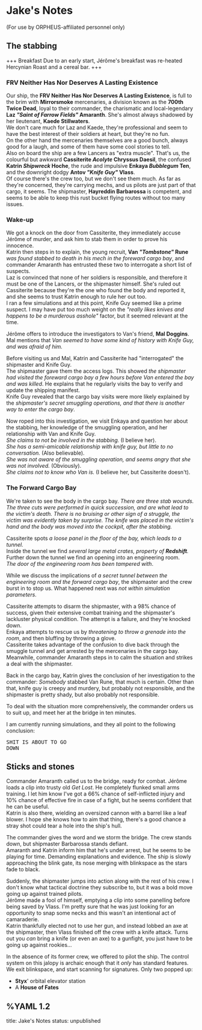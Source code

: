 # Jake's Notes
(For use by ORPHEUS-affiliated personnel only)

## The stabbing
+++ Breakfast
Due to an early start, Jérôme's breakfast was re-heated Hercynian Roast and a cereal bar.
+++

### FRV Neither Has Nor Deserves A Lasting Existence
Our ship, the **FRV Neither Has Nor Deserves A Lasting Existence**, is full to the brim with **Mirrorsmoke** mercenaries, a division known as the **700th Twice Dead**, loyal to their commander, the charismatic and local-legendary **Laz *"Saint of Farrow Fields"* Amaranth**. She's almost always shadowed by her lieutenant, **Kaede Stillwaters**.  
We don't care much for Laz and Kaede, they're professional and seem to have the best interest of their soldiers at heart, but they're no fun.  
On the other hand the mercenaries themselves are a good bunch, always good for a laugh, and some of them have some cool stories to tell.  
Also on board the ship are a few Lancers as "extra muscle". That's <span class="horus">us</span>, the colourful but awkward **Cassiterite *Acolyte* Chryssus Daesil**, the confused **Katrin *Shipwreck* Hoche**, the rude and impulsive **Enkaya *Bubblegum* Ten**, and the downright dodgy **Antov *"Knife Guy"* Vlass**.  
Of course there's the crew too, but we don't see them much. As far as they're concerned, they're carrying mechs, and us pilots are just part of that cargo, it seems. The shipmaster, **Hayreddin Barbarossa** is competent, and seems to be able to keep this rust bucket flying routes without too many issues.

### Wake-up
We got a knock on the door from Cassiterite, they immediately accuse Jérôme of murder, and ask him to stab them in order to prove his innocence.  
Katrin then steps in to explain, the young recruit, **Van *"Tombstone"* Rune** *was found stabbed to death in his mech in the foreward cargo bay*, and commander Amaranth has entrusted these two to interrogate a short list of suspects.  
Laz is convinced that none of her soldiers is responsible, and therefore it must be one of the Lancers, or the shipmaster himself. She's ruled out Cassiterite because they're the one who found the body and reported it, and she seems to trust Katrin enough to rule her out too.  
I ran a few simulations and at this point, Knife Guy seemed like a prime suspect. I may have put too much weight on the *"really likes knives and happens to be a murderous asshole"* factor, but it seemed relevant at the time.

Jérôme offers to introduce the investigators to Van's friend, **Mal Doggins**. Mal mentions that *Van seemed to have some kind of history with Knife Guy, and was afraid of him.*  
  
Before visiting us and Mal, Katrin and Cassiterite had "interrogated" the shipmaster and Knife Guy.  
The shipmaster gave them the access logs. This showed *the shipmaster had visited the foreward cargo bay a few hours before Van entered the bay and was killed*. He explains that he regularly visits the bay to verify and update the shipping manifest.  
Knife Guy revealed that the cargo bay visits were more likely explained by the *shipmaster's secret smuggling operations, and that there is another way to enter the cargo bay*.  
  
Now roped into this investigation, we visit Enkaya and question her about the stabbing, her knowledge of the smuggling operation, and her relationship with Van and Knife Guy.  
*She claims to not be involved in the stabbing.* (I believe her).  
*She has a semi-amicable relationship with knife guy, but little to no conversation.* (Also believable).  
*She was not aware of the smuggling operation, and seems angry that she was not involved.* (Obviously).  
*She claims not to know who Van is.* (I believe her, but Cassiterite doesn't).  
  
### The Forward Cargo Bay
We're taken to see the body in the cargo bay. *There are three stab wounds. The three cuts were performed in quick succession, and are what lead to the victim's death. There is no bruising or other sign of a struggle, the victim was evidently taken by surprise. The knife was placed in the victim's hand and the body was moved into the cockpit, after the stabbing.*  
  
Cassiterite spots *a loose panel in the floor of the bay, which leads to a tunnel.*  
Inside the tunnel we find *several large metal crates, property of **Redshift**.*  
Further down the tunnel we find an opening into an engineering room.  
*The door of the engineering room has been tampered with*.  
  
While we discuss the implications of *a secret tunnel between the engineering room and the forward cargo bay*, the shipmaster and the crew burst in to stop us. What happened next was *not within simulation parameters*.  
  
Cassiterite attempts to disarm the shipmaster, with a 98% chance of success, given their extensive combat training and the shipmaster's lackluster physical condition. The attempt is a failure, and they're knocked down.  
Enkaya attempts to rescue us by *threatening to throw a grenade into the room*, and then bluffing by throwing a glove.  
Cassiterite takes advantage of the confusion to dive back through the smuggle tunnel and get arrested by the mercenaries in the cargo bay.  
Meanwhile, commander Amaranth steps in to calm the situation and strikes a deal with the shipmaster.  
  
Back in the cargo bay, Katrin gives the conclusion of her investigation to the commander: *Somebody* stabbed Van Rune, that much is certain. Other than that, knife guy is creepy and murdery, but probably not responsible, and the shipmaster is pretty shady, but also probably not responsible.  
  
To deal with the situation more comprehensively, the commander orders us to suit up, and meet her at the bridge in ten minutes.  
  
I am currently running simulations, and they all point to the following conclusion: <pre class="horus">SHIT IS ABOUT TO GO DOWN</pre>


## Sticks and stones

Commander Amaranth called us to the bridge, ready for combat. Jérôme loads a clip into trusty old *Get Lost*. He completely flunked small arms training. I let him know I've got a 66% chance of self-inflicted injury and 10% chance of effective fire in case of a fight, but he seems confident that he can be useful.  
Katrin is also there, wielding an oversized cannon with a barrel like a leaf blower. I hope she knows how to aim that thing, there's a good chance a stray shot could tear a hole into the ship's hull.  
  
The commander gives the word and we storm the bridge. The crew stands down, but shipmaster Barbarossa stands defiant.  
Amaranth and Katrin inform him that he's under arrest, but he seems to be playing for time. Demanding explanations and evidence. The ship is slowly approaching the blink gate, its nose merging with blinkspace as the stars fade to black.  
  
Suddenly, the shipmaster jumps into action along with the rest of his crew. I don't know what tactical doctrine they subscribe to, but it was a bold move going up against trained pilots.  
Jérôme made a fool of himself, emptying a clip into some panelling before being saved by Vlass. I'm pretty sure that he was just looking for an opportunity to snap some necks and this wasn't an intentional act of camaraderie.  
Katrin thankfully elected not to use her gun, and instead lobbed an axe at the shipmaster, then Vlass finished off the crew with a knife attack. Turns out you *can* bring a knife (or even an axe) to a gunfight, you just have to be going up against rookies…  
  
In the absence of its former crew, we offered to pilot the ship. The control system on this jalopy is archaic enough that it *only* has standard features.  
We exit blinkspace, and start scanning for signatures. Only two popped up:  
* **Styx**' orbital elevator station
* A **House of Fates**

%YAML 1.2
---
title: Jake's Notes
status: unpublished